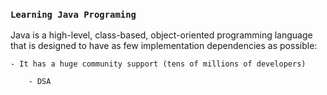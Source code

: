 ### `Learning Java Programing`

Java is a high-level, class-based, object-oriented programming language that is designed to have as few implementation dependencies as possible:

	
	- It has a huge community support (tens of millions of developers)
	
        - DSA
